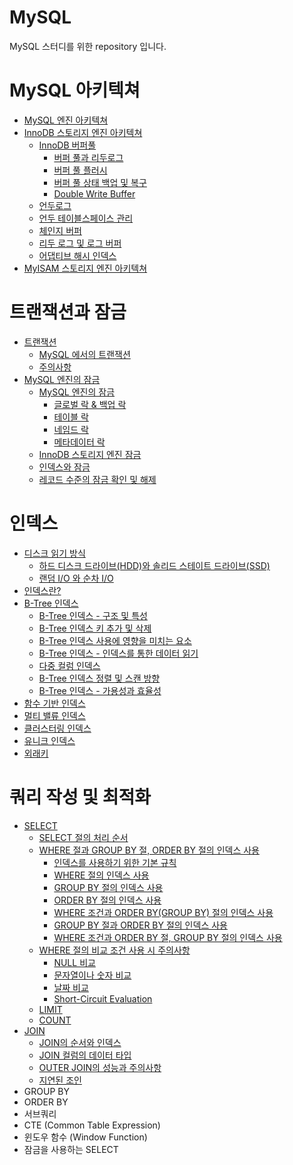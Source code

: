 # MySQL
MySQL 스터디를 위한 repository 입니다.

# MySQL 아키텍쳐

* [MySQL 엔진 아키텍쳐](https://jwdeveloper.tistory.com/308)
* [InnoDB 스토리지 엔진 아키텍쳐](https://jwdeveloper.notion.site/InnoDB-6499151f9ae148e180f1dd57ae6e0d00)
  * [InnoDB 버퍼풀](https://jwdeveloper.notion.site/InnoDB-53642ddac15b4a26a63aba9e46e7104d)
    * [버퍼 풀과 리두로그](https://jwdeveloper.notion.site/bb364144032241e89d9b0c5ea0fd59ef)
    * [버퍼 풀 플러시](https://jwdeveloper.notion.site/45a299bbc3e247758f5c11da5e19fb98)
    * [버퍼 풀 상태 백업 및 복구](https://jwdeveloper.notion.site/4213a86203fa4ff8893988d3845a7331)
    * [Double Write Buffer](https://jwdeveloper.notion.site/Double-Write-Buffer-84b8deb06487464fb41f444ad3439baf)
  * [언두로그](https://jwdeveloper.notion.site/b12ba0ccdd4344fcb589a8a1d1d69728)
  * [언두 테이블스페이스 관리](https://jwdeveloper.notion.site/1546e76a012446f584e38eeb82f60ea6)
  * [체인지 버퍼](https://jwdeveloper.notion.site/b017617141ca4efbb566a99619bc5118)
  * [리두 로그 및 로그 버퍼](https://jwdeveloper.notion.site/63b26c267c22480f8f1af20b6b84f63c)
  * [어댑티브 해시 인덱스](https://jwdeveloper.notion.site/dee624e65cc54bf1995858d66a547245)
* [MyISAM 스토리지 엔진 아키텍쳐](https://jwdeveloper.notion.site/MyISAM-013b7ab7b7cc435b81374b423340ca81)

# 트랜잭션과 잠금

* [트랜잭션](https://jwdeveloper.notion.site/dcbea2dea75b4fd6a2dfd613e3680496)
  * [MySQL 에서의 트랜잭션](https://jwdeveloper.notion.site/MySQL-c8f7aa1be431438ca3efd7752924bede)
  * [주의사항](https://jwdeveloper.notion.site/15aae72963ba498bab62ac3f1e86c6c4)
* [MySQL 엔진의 잠금](https://jwdeveloper.notion.site/MySQL-505725258efc4955a40e26f8ceb631cb)
  * [MySQL 엔진의 잠금](https://jwdeveloper.notion.site/MySQL-f62ce5051a874692994db70e52337754)
    * [글로벌 락 & 백업 락](https://jwdeveloper.notion.site/5cf4fbce5fdf44aea3876dc46d1b0aef)
    * [테이블 락](https://jwdeveloper.notion.site/f5090941a91f400692acfb7b7c2909da)
    * [네임드 락](https://jwdeveloper.notion.site/d24b83de11ab49999d065c4cc7f598d4)
    * [메타데이터 락](https://jwdeveloper.notion.site/9a3ec3052b264fe9bddce14123d900d7)
  * [InnoDB 스토리지 엔진 잠금](https://jwdeveloper.notion.site/InnoDB-11099321a2d94218876d2afe39dcef88)
  * [인덱스와 잠금](https://jwdeveloper.notion.site/7fe5ece8c85648b3af63315d5a623682)
  * [레코드 수준의 잠금 확인 및 해제](https://jwdeveloper.notion.site/150b037bb88d43fb99f304105134707f)

# 인덱스

* [디스크 읽기 방식](https://jwdeveloper.notion.site/dc7f2a8dc9eb4921a0781cd4fa674311)
  * [하드 디스크 드라이브(HDD)와 솔리드 스테이트 드라이브(SSD)](https://jwdeveloper.notion.site/HDD-SSD-2da319d4bbdd4c9ca2bae3927ffc20a0)
  * [랜덤 I/O 와 순차 I/O](https://jwdeveloper.notion.site/I-O-I-O-353c103270074dd3b9b721a416ab7a4a)
* [인덱스란?](https://jwdeveloper.notion.site/5bf6dd2a44184373a64098d5435a8d2e)
* [B-Tree 인덱스](https://jwdeveloper.notion.site/B-Tree-25a68f57346345c9aa14b1d9064c8ac5)
  * [B-Tree 인덱스 - 구조 및 특성](https://jwdeveloper.notion.site/B-Tree-dbf53c127ed946f79bd292ee77eabd8b)
  * [B-Tree 인덱스 키 추가 및 삭제](https://jwdeveloper.notion.site/B-Tree-74848804e6f84cbb85a27f447039957c)
  * [B-Tree 인덱스 사용에 영향을 미치는 요소](https://jwdeveloper.notion.site/B-Tree-629fcfff724947f9bfe8682ac6ea07be)
  * [B-Tree 인덱스 - 인덱스를 통한 데이터 읽기](https://jwdeveloper.notion.site/B-Tree-4fdf31277a704143aa424136f7b40126)
  * [다중 컬럼 인덱스](https://jwdeveloper.notion.site/84fd7e6f3b5e4e9f8171a4039927b4fe)
  * [B-Tree 인덱스 정렬 및 스캔 방향](https://jwdeveloper.notion.site/B-Tree-0aec7bd7c32f46b1aa5cdb2f6093f0ab)
  * [B-Tree 인덱스 - 가용성과 효율성](https://jwdeveloper.notion.site/B-Tree-6a5fbde198924095bae0233a4c0cc2a0)
* [함수 기반 인덱스](https://jwdeveloper.notion.site/77a8ae8295364789830a80448f236a88)
* [멀티 밸류 인덱스](https://jwdeveloper.notion.site/ef5142ec47ac45d9b0c1375c33a48d49)
* [클러스터링 인덱스](https://jwdeveloper.notion.site/ecea385e40944cfaae20cefdca5da187)
* [유니크 인덱스](https://jwdeveloper.notion.site/0bdb9b5cf8d44ec4aa4f96ebafad5a67)
* [외래키](https://jwdeveloper.notion.site/6805e2c6d3de48439ca3c9b0d9f3b023)

# 쿼리 작성 및 최적화

* [SELECT](https://jwdeveloper.notion.site/SELECT-e6039ed47580474ca65609bae45c12c5)
  * [SELECT 절의 처리 순서](https://jwdeveloper.notion.site/SELECT-810897e3266d4ed8954fe3f5853d2c3a)
  * [WHERE 절과 GROUP BY 절, ORDER BY 절의 인덱스 사용](https://jwdeveloper.notion.site/WHERE-GROUP-BY-ORDER-BY-576cc6a3e508444f953cb824e740b410)
    * [인덱스를 사용하기 위한 기본 규칙](https://jwdeveloper.notion.site/f90f44386f1a491eb65d57eff4924e71)
    * [WHERE 절의 인덱스 사용](https://jwdeveloper.notion.site/WHERE-8710936989034d0fb72749eb90fdf8ac)
    * [GROUP BY 절의 인덱스 사용](https://jwdeveloper.notion.site/GROUP-BY-0fa8f256a65d4d009e30a5a6d1bbe1e8)
    * [ORDER BY 절의 인덱스 사용](https://jwdeveloper.notion.site/ORDER-BY-ee7e2692766940629b0c0c0c7b2dc3e7)
    * [WHERE 조건과 ORDER BY(GROUP BY) 절의 인덱스 사용](https://jwdeveloper.notion.site/WHERE-ORDER-BY-GROUP-BY-132b711c215445fc99a8b37400ac2be5)
    * [GROUP BY 절과 ORDER BY 절의 인덱스 사용](https://jwdeveloper.notion.site/GROUP-BY-ORDER-BY-c3e0a98ae91d4a64b7924c6f0b856d8e)
    * [WHERE 조건과 ORDER BY 절, GROUP BY 절의 인덱스 사용](https://jwdeveloper.notion.site/WHERE-ORDER-BY-GROUP-BY-7eda995c2ba64592bb6729ed82e640c4)
  * [WHERE 절의 비교 조건 사용 시 주의사항](https://jwdeveloper.notion.site/WHERE-e41c41c563c846aaa2428af09b4ddb89)
    * [NULL 비교](https://jwdeveloper.notion.site/NULL-be774cf8276d449d8ccdbbad47353e19)
    * [문자열이나 숫자 비교](https://jwdeveloper.notion.site/e6e351afde024982ba4c986bb6bbe8d0)
    * [날짜 비교](https://jwdeveloper.notion.site/140df3b9805c4a988566d1e365bd443c)
    * [Short-Circuit Evaluation](https://jwdeveloper.notion.site/Short-Circuit-Evaluation-9c4613801cf24b8dbb04130101089c74)
  * [LIMIT](https://jwdeveloper.notion.site/LIMIT-84ac13e124d740b390382ede890f114a)
  * [COUNT](https://jwdeveloper.notion.site/COUNT-a33135ce0efe480195a08b63fb7a62e5)
* [JOIN](https://jwdeveloper.notion.site/JOIN-0323ab6c15dc4448bc5ff7007a220204)
  * [JOIN의 순서와 인덱스](https://jwdeveloper.notion.site/JOIN-4a3369414e7e4812885532b587b06465)
  * [JOIN 컬럼의 데이터 타입](https://jwdeveloper.notion.site/JOIN-745b9b4d866a4879a7895786b0561371)
  * [OUTER JOIN의 성능과 주의사항](https://jwdeveloper.notion.site/OUTER-JOIN-3499ca6f6bbb47d1a0760efa6dff40e6)
  * [지연된 조인](https://jwdeveloper.notion.site/0f7de544d10a482387b5feb5444abbf3)
* GROUP BY
* ORDER BY
* 서브쿼리
* CTE (Common Table Expression)
* 윈도우 함수 (Window Function)
* 잠금을 사용하는 SELECT
